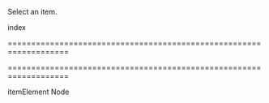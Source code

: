 <!--**
/*-------------------------------------------
    Auto-generated file. Do not modify.
-------------------------------------------

**-->
<!--d-->
Select an item.
<!--/d-->
<!--p1d-->index<!--/p1d-->
===================================================================
<!--hidden--><!--/hidden-->
===================================================================

<!--shortDescription-->

<!--/shortDescription-->

<!--paramName1-->itemElement<!--/paramName1-->
<!--paramType1-->Node<!--/paramType1-->
<!--paramDescription1-->

<!--/paramDescription1-->

<!--fullDescription-->

<!--/fullDescription-->